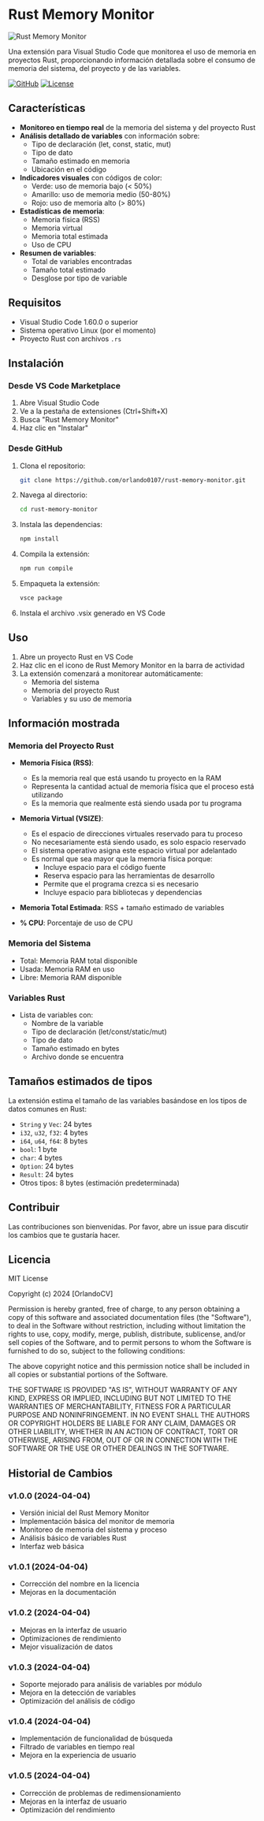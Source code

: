 # Rust Memory Monitor

![Rust Memory Monitor](resources/icon.png)

Una extensión para Visual Studio Code que monitorea el uso de memoria en proyectos Rust, proporcionando información detallada sobre el consumo de memoria del sistema, del proyecto y de las variables.

[![GitHub](https://img.shields.io/badge/GitHub-Repository-blue?style=flat&logo=github)](https://github.com/orlando0107/rust-memory-monitor)
[![License](https://img.shields.io/badge/License-MIT-green.svg)](LICENSE)

## Características

- **Monitoreo en tiempo real** de la memoria del sistema y del proyecto Rust
- **Análisis detallado de variables** con información sobre:
  - Tipo de declaración (let, const, static, mut)
  - Tipo de dato
  - Tamaño estimado en memoria
  - Ubicación en el código
- **Indicadores visuales** con códigos de color:
  - Verde: uso de memoria bajo (< 50%)
  - Amarillo: uso de memoria medio (50-80%)
  - Rojo: uso de memoria alto (> 80%)
- **Estadísticas de memoria**:
  - Memoria física (RSS)
  - Memoria virtual
  - Memoria total estimada
  - Uso de CPU
- **Resumen de variables**:
  - Total de variables encontradas
  - Tamaño total estimado
  - Desglose por tipo de variable

## Requisitos

- Visual Studio Code 1.60.0 o superior
- Sistema operativo Linux (por el momento)
- Proyecto Rust con archivos `.rs`

## Instalación

### Desde VS Code Marketplace
1. Abre Visual Studio Code
2. Ve a la pestaña de extensiones (Ctrl+Shift+X)
3. Busca "Rust Memory Monitor"
4. Haz clic en "Instalar"

### Desde GitHub
1. Clona el repositorio:
   ```bash
   git clone https://github.com/orlando0107/rust-memory-monitor.git
   ```
2. Navega al directorio:
   ```bash
   cd rust-memory-monitor
   ```
3. Instala las dependencias:
   ```bash
   npm install
   ```
4. Compila la extensión:
   ```bash
   npm run compile
   ```
5. Empaqueta la extensión:
   ```bash
   vsce package
   ```
6. Instala el archivo .vsix generado en VS Code

## Uso

1. Abre un proyecto Rust en VS Code
2. Haz clic en el icono de Rust Memory Monitor en la barra de actividad
3. La extensión comenzará a monitorear automáticamente:
   - Memoria del sistema
   - Memoria del proyecto Rust
   - Variables y su uso de memoria

## Información mostrada

### Memoria del Proyecto Rust
- **Memoria Física (RSS)**: 
  - Es la memoria real que está usando tu proyecto en la RAM
  - Representa la cantidad actual de memoria física que el proceso está utilizando
  - Es la memoria que realmente está siendo usada por tu programa

- **Memoria Virtual (VSIZE)**:
  - Es el espacio de direcciones virtuales reservado para tu proceso
  - No necesariamente está siendo usado, es solo espacio reservado
  - El sistema operativo asigna este espacio virtual por adelantado
  - Es normal que sea mayor que la memoria física porque:
    - Incluye espacio para el código fuente
    - Reserva espacio para las herramientas de desarrollo
    - Permite que el programa crezca si es necesario
    - Incluye espacio para bibliotecas y dependencias

- **Memoria Total Estimada**: RSS + tamaño estimado de variables
- **% CPU**: Porcentaje de uso de CPU

### Memoria del Sistema
- Total: Memoria RAM total disponible
- Usada: Memoria RAM en uso
- Libre: Memoria RAM disponible

### Variables Rust
- Lista de variables con:
  - Nombre de la variable
  - Tipo de declaración (let/const/static/mut)
  - Tipo de dato
  - Tamaño estimado en bytes
  - Archivo donde se encuentra

## Tamaños estimados de tipos

La extensión estima el tamaño de las variables basándose en los tipos de datos comunes en Rust:

- `String` y `Vec`: 24 bytes
- `i32`, `u32`, `f32`: 4 bytes
- `i64`, `u64`, `f64`: 8 bytes
- `bool`: 1 byte
- `char`: 4 bytes
- `Option`: 24 bytes
- `Result`: 24 bytes
- Otros tipos: 8 bytes (estimación predeterminada)

## Contribuir

Las contribuciones son bienvenidas. Por favor, abre un issue para discutir los cambios que te gustaría hacer.

## Licencia

MIT License

Copyright (c) 2024 [OrlandoCV]

Permission is hereby granted, free of charge, to any person obtaining a copy
of this software and associated documentation files (the "Software"), to deal
in the Software without restriction, including without limitation the rights
to use, copy, modify, merge, publish, distribute, sublicense, and/or sell
copies of the Software, and to permit persons to whom the Software is
furnished to do so, subject to the following conditions:

The above copyright notice and this permission notice shall be included in all
copies or substantial portions of the Software.

THE SOFTWARE IS PROVIDED "AS IS", WITHOUT WARRANTY OF ANY KIND, EXPRESS OR
IMPLIED, INCLUDING BUT NOT LIMITED TO THE WARRANTIES OF MERCHANTABILITY,
FITNESS FOR A PARTICULAR PURPOSE AND NONINFRINGEMENT. IN NO EVENT SHALL THE
AUTHORS OR COPYRIGHT HOLDERS BE LIABLE FOR ANY CLAIM, DAMAGES OR OTHER
LIABILITY, WHETHER IN AN ACTION OF CONTRACT, TORT OR OTHERWISE, ARISING FROM,
OUT OF OR IN CONNECTION WITH THE SOFTWARE OR THE USE OR OTHER DEALINGS IN THE
SOFTWARE.

## Historial de Cambios

### v1.0.0 (2024-04-04)
- Versión inicial del Rust Memory Monitor
- Implementación básica del monitor de memoria
- Monitoreo de memoria del sistema y proceso
- Análisis básico de variables Rust
- Interfaz web básica

### v1.0.1 (2024-04-04)
- Corrección del nombre en la licencia
- Mejoras en la documentación

### v1.0.2 (2024-04-04)
- Mejoras en la interfaz de usuario
- Optimizaciones de rendimiento
- Mejor visualización de datos

### v1.0.3 (2024-04-04)
- Soporte mejorado para análisis de variables por módulo
- Mejora en la detección de variables
- Optimización del análisis de código

### v1.0.4 (2024-04-04)
- Implementación de funcionalidad de búsqueda
- Filtrado de variables en tiempo real
- Mejora en la experiencia de usuario

### v1.0.5 (2024-04-04)
- Corrección de problemas de redimensionamiento
- Mejoras en la interfaz de usuario
- Optimización del rendimiento 
